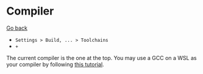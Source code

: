 # Compiler

[Go back](../index.md#clion)

* ``Settings > Build, ... > Toolchains``
* ``+``

The current compiler is the one at the top. You may use a GCC on a WSL as your compiler by following [this tutorial](https://www.jetbrains.com/help/clion/how-to-use-wsl-development-environment-in-product.html#wsl-tooclhain).